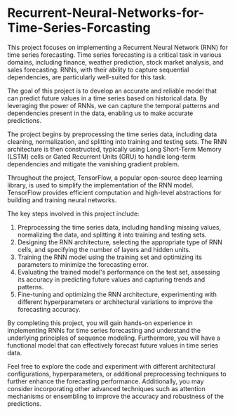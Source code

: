 # Recurrent-Neural-Networks-for-Time-Series-Forcasting

This project focuses on implementing a Recurrent Neural Network (RNN) for time series forecasting. Time series forecasting is a critical task in various domains, including finance, weather prediction, stock market analysis, and sales forecasting. RNNs, with their ability to capture sequential dependencies, are particularly well-suited for this task.

The goal of this project is to develop an accurate and reliable model that can predict future values in a time series based on historical data. By leveraging the power of RNNs, we can capture the temporal patterns and dependencies present in the data, enabling us to make accurate predictions.

The project begins by preprocessing the time series data, including data cleaning, normalization, and splitting into training and testing sets. The RNN architecture is then constructed, typically using Long Short-Term Memory (LSTM) cells or Gated Recurrent Units (GRU) to handle long-term dependencies and mitigate the vanishing gradient problem.

Throughout the project, TensorFlow, a popular open-source deep learning library, is used to simplify the implementation of the RNN model. TensorFlow provides efficient computation and high-level abstractions for building and training neural networks.

The key steps involved in this project include:
<ol>
<li>Preprocessing the time series data, including handling missing values, normalizing the data, and splitting it into training and testing sets.</li>
<li>Designing the RNN architecture, selecting the appropriate type of RNN cells, and specifying the number of layers and hidden units.</li>
<li>Training the RNN model using the training set and optimizing its parameters to minimize the forecasting error.</li>
<li>Evaluating the trained model's performance on the test set, assessing its accuracy in predicting future values and capturing trends and patterns.</li>
<li>Fine-tuning and optimizing the RNN architecture, experimenting with different hyperparameters or architectural variations to improve the forecasting accuracy.</li>
</ol>

By completing this project, you will gain hands-on experience in implementing RNNs for time series forecasting and understand the underlying principles of sequence modeling. Furthermore, you will have a functional model that can effectively forecast future values in time series data.

Feel free to explore the code and experiment with different architectural configurations, hyperparameters, or additional preprocessing techniques to further enhance the forecasting performance. Additionally, you may consider incorporating other advanced techniques such as attention mechanisms or ensembling to improve the accuracy and robustness of the predictions.
